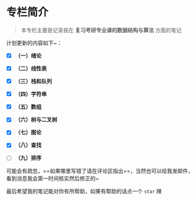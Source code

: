 # 专栏简介

> 本专栏主要是记录我在 **复习考研专业课的数据结构与算法** 方面的笔记

计划更新的内容如下~：

- [x] **（一）绪论**
- [x] **（二）线性表**
- [x] **（三）栈和队列**
- [x] **（四）字符串**
- [x] **（五）数组**
- [x] **（六）树与二叉树**
- [x] **（七）图论**
- [x] **（八）查找**
- [ ] **（九）排序** 


可能会有疏忽，==如果哪里写错了请在评论区指出==，当然也可以给我发邮件，看到消息我会第一时间核实然后修正的~

最后希望我的笔记能对你有所帮助，如果有帮助的话点一个 `star` 辣